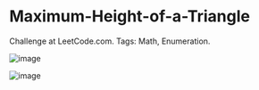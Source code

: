 # Maximum-Height-of-a-Triangle
Challenge at LeetCode.com. Tags: Math, Enumeration.

![image](https://github.com/user-attachments/assets/d00947f0-74a0-4656-bdba-07d81e29dea6)

![image](https://github.com/user-attachments/assets/1f9da4ff-5dcb-44d6-b7cd-e5c02a28c113)

